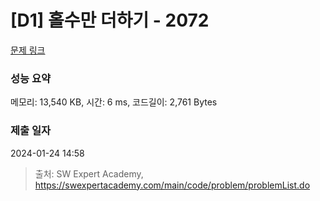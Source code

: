 # [D1] 홀수만 더하기 - 2072 

[문제 링크](https://swexpertacademy.com/main/code/problem/problemDetail.do?contestProbId=AV5QSEhaA5sDFAUq) 

### 성능 요약

메모리: 13,540 KB, 시간: 6 ms, 코드길이: 2,761 Bytes

### 제출 일자

2024-01-24 14:58



> 출처: SW Expert Academy, https://swexpertacademy.com/main/code/problem/problemList.do